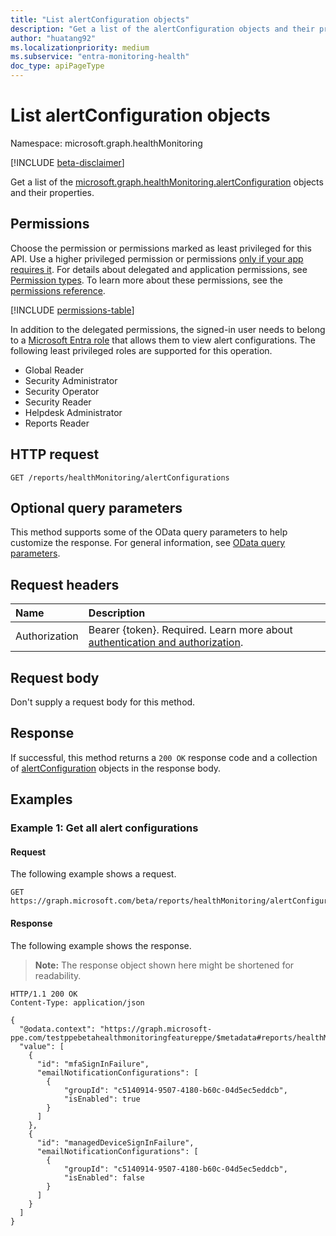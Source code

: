 ```yaml
---
title: "List alertConfiguration objects"
description: "Get a list of the alertConfiguration objects and their properties."
author: "huatang92"
ms.localizationpriority: medium
ms.subservice: "entra-monitoring-health"
doc_type: apiPageType
---
```


# List alertConfiguration objects

Namespace: microsoft.graph.healthMonitoring

[!INCLUDE [beta-disclaimer](../../includes/beta-disclaimer.md)]

Get a list of the [microsoft.graph.healthMonitoring.alertConfiguration](../resources/healthmonitoring-alertconfiguration.md) objects and their properties.

## Permissions

Choose the permission or permissions marked as least privileged for this API. Use a higher privileged permission or permissions [only if your app requires it](/graph/permissions-overview#best-practices-for-using-microsoft-graph-permissions). For details about delegated and application permissions, see [Permission types](/graph/permissions-overview#permission-types). To learn more about these permissions, see the [permissions reference](/graph/permissions-reference).

<!-- {
  "blockType": "permissions",
  "name": "healthmonitoring-healthmonitoringroot-list-alertconfigurations-permissions"
}
-->
[!INCLUDE [permissions-table](../includes/permissions/healthmonitoring-healthmonitoringroot-list-alertconfigurations-permissions.md)]

In addition to the delegated permissions, the signed-in user needs to belong to a [Microsoft Entra role](/entra/identity/role-based-access-control/permissions-reference?toc=%2Fgraph%2Ftoc.json) that allows them to view alert configurations. The following least privileged roles are supported for this operation.

+ Global Reader
+ Security Administrator
+ Security Operator
+ Security Reader
+ Helpdesk Administrator
+ Reports Reader

## HTTP request

<!-- {
  "blockType": "ignored"
}
-->
``` http
GET /reports/healthMonitoring/alertConfigurations
```

## Optional query parameters

This method supports some of the OData query parameters to help customize the response. For general information, see [OData query parameters](/graph/query-parameters).

## Request headers

|Name|Description|
|:---|:---|
|Authorization|Bearer {token}. Required. Learn more about [authentication and authorization](/graph/auth/auth-concepts).|

## Request body

Don't supply a request body for this method.

## Response

If successful, this method returns a `200 OK` response code and a collection of [alertConfiguration](../resources/healthmonitoring-alertconfiguration.md) objects in the response body.

## Examples

### Example 1: Get all alert configurations

#### Request

The following example shows a request.
<!-- {
  "blockType": "request",
  "name": "list_alertconfiguration"
}
-->
``` http
GET https://graph.microsoft.com/beta/reports/healthMonitoring/alertConfigurations
```


#### Response

The following example shows the response.
>**Note:** The response object shown here might be shortened for readability.
<!-- {
  "blockType": "response",
  "truncated": true,
  "@odata.type": "Collection(microsoft.graph.healthMonitoring.alertConfiguration)"
}
-->
``` http
HTTP/1.1 200 OK
Content-Type: application/json

{
  "@odata.context": "https://graph.microsoft-ppe.com/testppebetahealthmonitoringfeatureppe/$metadata#reports/healthMonitoring/alertConfigurations",
  "value": [
    {
      "id": "mfaSignInFailure",
      "emailNotificationConfigurations": [
        {
            "groupId": "c5140914-9507-4180-b60c-04d5ec5eddcb",
            "isEnabled": true
        }
      ]
    },
    {
      "id": "managedDeviceSignInFailure",
      "emailNotificationConfigurations": [
        {
            "groupId": "c5140914-9507-4180-b60c-04d5ec5eddcb",
            "isEnabled": false
        }
      ]
    }
  ]
}
```

